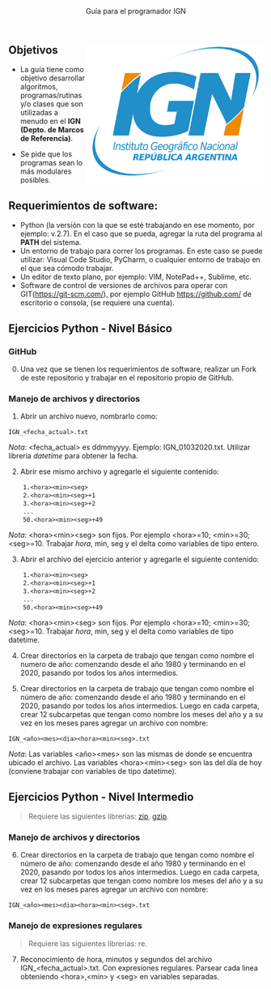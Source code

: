 <header>
Guía para el programador IGN 
</header>

<p> 
<img src="images/IGN_Argentina.png" align="right" width="350">
</p>

## Objetivos

* La guía tiene como objetivo desarrollar algoritmos, programas/rutinas y/o clases que son utilizadas a menudo en el **IGN (Depto. de Marcos de Referencia)**.

* Se pide que los programas sean lo más modulares posibles.

## Requerimientos de software:

* Python (la versión con la que se esté trabajando en ese momento, por ejemplo: v.2.7). En el caso que se pueda, agregar la ruta del programa al **PATH** del sistema. 
* Un entorno de trabajo para correr los programas. En este caso se puede utilizar: Visual Code Studio, PyCharm, o cualquier entorno de trabajo en el que sea cómodo trabajar.
* Un editor de texto plano, por ejemplo: VIM, NotePad++, Sublime, etc.
* Software de control de versiones de archivos para operar con GIT(https://git-scm.com/), por ejemplo GitHub https://github.com/ de escritorio o consola, (se requiere una cuenta).

## Ejercicios Python - Nivel Básico

### GitHub

0. Una vez que se tienen los requerimientos de software, realizar un Fork de este repositorio y trabajar en el repositorio propio de GitHub.	

### Manejo de archivos y directorios

1. Abrir un archivo nuevo, nombrarlo como: 
```
IGN_<fecha_actual>.txt
```
*Nota*: \<fecha_actual> es ddmmyyyy. Ejemplo: IGN_01032020.txt. Utilizar libreria *datetime* para obtener la fecha. 

2. Abrir ese mismo archivo y agregarle el siguiente contenido:

```
	1.<hora><min><seg>
	2.<hora><min><seg>+1
	3.<hora><min><seg>+2
	...
	50.<hora><min><seg>+49
```
*Nota*: \<hora>\<min>\<seg> son fijos. Por ejemplo \<hora>=10; \<min>=30; \<seg>=10. Trabajar *hora*, min, seg y el delta como variables de tipo entero.

3. Abrir el archivo del ejercicio anterior y agregarle el siguiente contenido:

```
	1.<hora><min><seg>
	2.<hora><min><seg>+1
	3.<hora><min><seg>+2
	...
	50.<hora><min><seg>+49
```
*Nota*: \<hora>\<min>\<seg> son fijos. Por ejemplo \<hora>=10; \<min>=30; \<seg>=10. Trabajar *hora*, min, seg y el delta como variables de tipo datetime.

4. Crear directorios en la carpeta de trabajo que tengan como nombre el numero de año: comenzando desde el año 1980 y terminando en el 2020, pasando por todos los años intermedios.

5. Crear directorios en la carpeta de trabajo que tengan como nombre el número de año: comenzando desde el año 1980 y terminando en el 2020, pasando por todos los años intermedios. Luego en cada carpeta, crear 12 subcarpetas que tengan como nombre los meses del año y a su vez en los meses pares agregar un archivo con nombre:
```
IGN_<año><mes><dia><hora><min><seg>.txt
```
*Nota*: Las variables \<año>\<mes> son las mismas de donde se encuentra ubicado el archivo. Las variables \<hora>\<min>\<seg> son las del día de hoy (conviene trabajar con variables de tipo datetime).


## Ejercicios Python - Nivel Intermedio
> Requiere las siguientes librerias: [zip](https://docs.python.org/2.7/library/zipfile.html), [gzip](https://docs.python.org/2/library/gzip.html).
### Manejo de archivos y directorios

6. Crear directorios en la carpeta de trabajo que tengan como nombre el número de año: comenzando desde el año 1980 y terminando en el 2020, pasando por todos los años intermedios. Luego en cada carpeta, crear 12 subcarpetas que tengan como nombre los meses del año y a su vez en los meses pares agregar un archivo con nombre:
```
IGN_<año><mes><dia><hora><min><seg>.txt
```

### Manejo de expresiones regulares
> Requiere las siguientes librerias: re.

7. Reconocimiento de hora, minutos y segundos del archivo IGN_\<fecha_actual>.txt. Con expresiones regulares. Parsear cada linea obteniendo \<hora>,\<min> y \<seg> en variables separadas.
